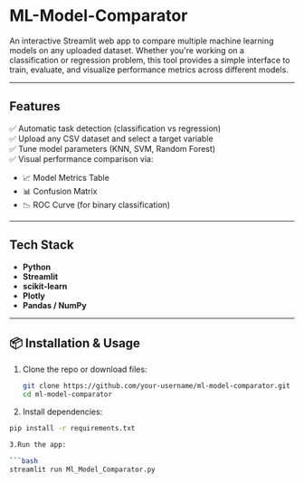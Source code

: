 # ML-Model-Comparator
An interactive Streamlit web app to compare multiple machine learning models on any uploaded dataset. Whether you're working on a classification or regression problem, this tool provides a simple interface to train, evaluate, and visualize performance metrics across different models.

---

## Features

✅ Automatic task detection (classification vs regression)  
✅ Upload any CSV dataset and select a target variable  
✅ Tune model parameters (KNN, SVM, Random Forest)  
✅ Visual performance comparison via:
- 📈 Model Metrics Table  
- 📊 Confusion Matrix  
- 📉 ROC Curve (for binary classification)

---

## Tech Stack

- **Python**
- **Streamlit**
- **scikit-learn**
- **Plotly**
- **Pandas / NumPy**

---

## 📦 Installation & Usage

1. Clone the repo or download files:
   ```bash
   git clone https://github.com/your-username/ml-model-comparator.git
   cd ml-model-comparator
   
2. Install dependencies:

```bash
pip install -r requirements.txt

3.Run the app:

```bash
streamlit run Ml_Model_Comparator.py
